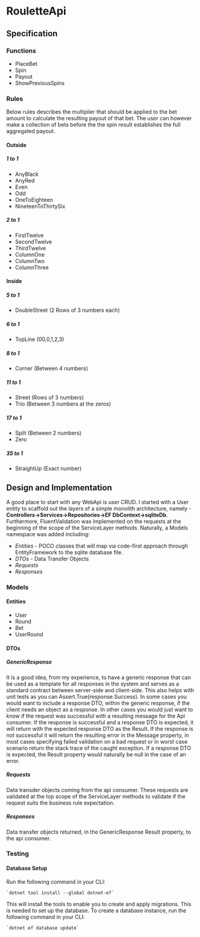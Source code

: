 # RouletteApi

## Specification

### Functions
- PlaceBet
- Spin
- Payout
- ShowPreviousSpins

### Rules

Below rules describes the multiplier that should be applied to the bet amount to calculate the resulting payout of that bet.
The user can however make a collection of bets before the the spin result establishes the full aggregated payout.

#### Outside
##### 1 to 1
- AnyBlack
- AnyRed 
- Even
- Odd
- OneToEighteen
- NineteenToThirtySix

##### 2 to 1
- FirstTwelve
- SecondTwelve
- ThirdTwelve
- ColumnOne
- ColumnTwo
- ColumnThree

#### Inside
##### 5 to 1
- DoubleStreet (2 Rows of 3 numbers each)

##### 6 to 1
- TopLine (00,0,1,2,3)

##### 8 to 1
- Corner (Between 4 numbers)

##### 11 to 1
- Street (Rows of 3 numbers)
- Trio (Between 3 numbers at the zeros)

##### 17 to 1
- Split (Between 2 numbers)
- Zero

##### 35 to 1
- StraightUp (Exact number)

## Design and Implementation
A good place to start with any WebApi is user CRUD. I started with a User entity to scaffold out the layers of a simple monolith architecture, namely - **Controllers->Services->Repositories->EF DbContext->sqliteDb**. Furthermore, FluentValidation was implemented on the requests at the beginning of the scope of the ServiceLayer methods.
Naturally, a Models namespace was added including:
- *Entities* - POCO classes that will map via code-first approach through EntityFramework to the sqlite database file. 
- *DTOs* - Data Transfer Objects
- *Requests*
- *Responses*

### Models

#### Entities
- User
- Round
- Bet
- UserRound

#### DTOs

##### GenericResponse
It is a good idea, from my experience, to have a generic response that can be used as a template for all responses in the system and serves as a standard contract between server-side and client-side. This also helps with unit tests as you can Assert.True(response.Success). 
In some cases you would want to include a response DTO, within the generic response, if the client needs an object as a response. In other cases you would just want to know if the request was successful with a resulting message for the Api consumer. 
If the response is successful and a response DTO is expected, it will return with the expected response DTO as the Result. 
If the response is not successful it will return the resulting error in the Message property, in most cases specifying failed validation on a bad request or in worst case scenario return the stack trace of the caught exception. If a response DTO is expected, the Result property would naturally be null in the case of an error.

##### Requests
Data transder objects coming from the api consumer. These requests are validated at the top scope of the ServiceLayer methods to validate if the request suits the business rule expectation.

##### Responses
Data transfer objects returned, in the GenericResponse Result property, to the api consumer. 

### Testing

#### Database Setup
Run the following command in your CLI:

	`dotnet tool install --global dotnet-ef`
	
This will install the tools to enable you to create and apply migrations. This is needed to set up the database.
To create a database instance, run the following command in your CLI:

	`dotnet ef database update`
